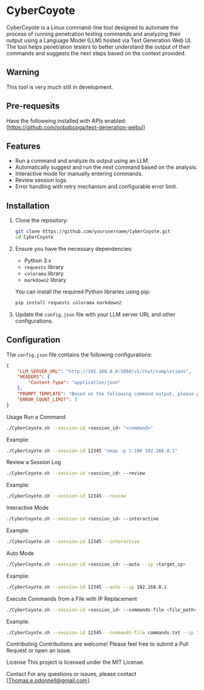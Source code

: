 # CyberCoyote

CyberCoyote is a Linux command-line tool designed to automate the process of running penetration testing commands and analyzing their output using a Language Model (LLM) hosted via Text Generation Web UI. The tool helps penetration testers to better understand the output of their commands and suggests the next steps based on the context provided.

## Warning

This tool is very much still in development.

## Pre-requesits
Have the followeing installed with APIs enabled: [https://github.com/oobabooga/text-generation-webui]


## Features

- Run a command and analyze its output using an LLM.
- Automatically suggest and run the next command based on the analysis.
- Interactive mode for manually entering commands.
- Review session logs.
- Error handling with retry mechanism and configurable error limit.

## Installation

1. Clone the repository:
    ```bash
    git clone https://github.com/yourusername/CyberCoyote.git
    cd CyberCoyote
    ```

2. Ensure you have the necessary dependencies:
    - Python 3.x
    - `requests` library
    - `colorama` library
    - `markdown2` library

    You can install the required Python libraries using pip:
    ```bash
    pip install requests colorama markdown2
    ```

3. Update the `config.json` file with your LLM server URL and other configurations.

## Configuration

The `config.json` file contains the following configurations:

```json
{
    "LLM_SERVER_URL": "http://192.168.0.0:5000/v1/chat/completions",
    "HEADERS": {
        "Content-Type": "application/json"
    },
    "PROMPT_TEMPLATE": "Based on the following command output, please provide the next command to run in this penetration test. Format the response as follows:\n\nNext command:\n<command>\n\nExplanation:\n<explanation>\n\nCommand output:\n",
    "ERROR_COUNT_LIMIT": 3
}
```

Usage
Run a Command
```bash
./CyberCoyote.sh --session-id <session_id> "<command>"
```

Example:

```bash
./CyberCoyote.sh --session-id 12345 "nmap -p 1-100 192.168.0.1"
```
Review a Session Log
```bash
./CyberCoyote.sh --session-id <session_id> --review
```
Example:

```bash
./CyberCoyote.sh --session-id 12345 --review
```

Interactive Mode
```bash
./CyberCoyote.sh --session-id <session_id> --interactive
```
Example:

```bash
./CyberCoyote.sh --session-id 12345 --interactive
```
Auto Mode
```bash
./CyberCoyote.sh --session-id <session_id> --auto --ip <target_ip>
```
Example:

```bash
./CyberCoyote.sh --session-id 12345 --auto --ip 192.168.0.1
```
Execute Commands from a File with IP Replacement
```bash
./CyberCoyote.sh --session-id <session_id> --commands-file <file_path> --ip <target_ip>
```
Example:

```bash
./CyberCoyote.sh --session-id 12345 --commands-file commands.txt --ip 192.168.0.1
```
Contributing
Contributions are welcome! Please feel free to submit a Pull Request or open an issue.

License
This project is licensed under the MIT License.

Contact
For any questions or issues, please contact [Thomas.e.odonnell@gmail.com].

